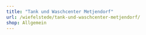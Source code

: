 ```yaml
---
title: "Tank und Waschcenter Metjendorf"
url: /wiefelstede/tank-und-waschcenter-metjendorf/
shop: Allgemein
---
```


